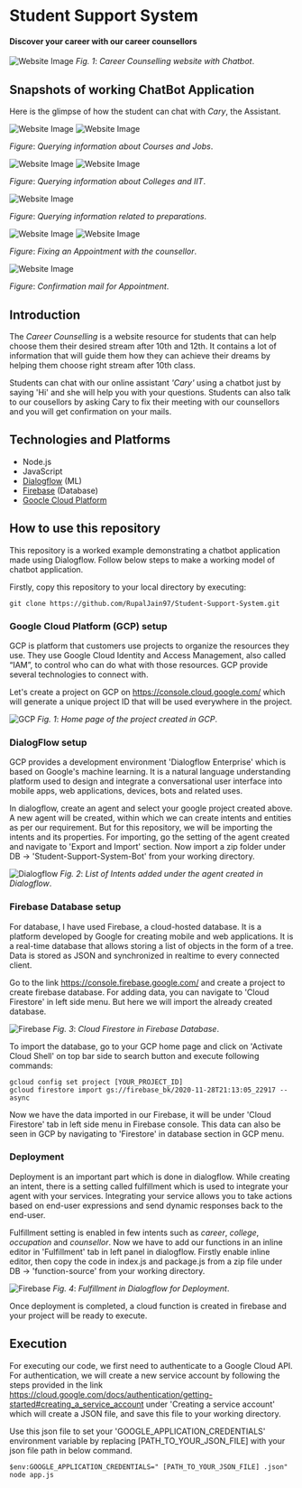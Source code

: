 # Student Support System

#### Discover your career with our career counsellors

<!-- image -->
![Website Image](/images/Home_page.jpg)
*Fig. 1*: *Career Counselling website with Chatbot*.
 <!-- change image with chatbot -->

## Snapshots of working ChatBot Application

Here is the glimpse of how the student can chat with *Cary*, the Assistant.

![Website Image](/images/chat1.jpg)
![Website Image](/images/chat2.jpg)

*Figure*: *Querying information about Courses and Jobs*.

![Website Image](/images/chat3.jpg)
![Website Image](/images/chat4.jpg)

*Figure*: *Querying information about Colleges and IIT*.

![Website Image](/images/chat5.jpg)

*Figure*: *Querying information related to preparations*.

![Website Image](/images/chat6.jpg)
![Website Image](/images/chat7.jpg)

*Figure*: *Fixing an Appointment with the counsellor*.

![Website Image](/images/confirmation.jpg)

*Figure*: *Confirmation mail for Appointment*.

## Introduction

The *Career Counselling* is a website resource for students that can help choose them their desired stream after 10th and 12th. It contains a lot of information that will guide them how they can achieve their dreams by helping them choose right stream after 10th class. 

Students can chat with our online assistant *'Cary'* using a chatbot just by saying 'Hi' and she will help you with your questions. Students can also talk to our cousellors by asking Cary to fix their meeting with our counsellors and you will get confirmation on your mails.


## Technologies and Platforms

* Node.js
* JavaScript
* [Dialogflow](https://dialogflow.cloud.google.com/) (ML)
* [Firebase](https://console.firebase.google.com/u/0/) (Database)
* [Goocle Cloud Platform](https://console.cloud.google.com/)


## How to use this repository

This repository is a worked example demonstrating a chatbot application made using Dialogflow.
Follow below steps to make a working model of chatbot application.

Firstly, copy this repository to your local directory by executing:

```
git clone https://github.com/RupalJain97/Student-Support-System.git
```

### Google Cloud Platform (GCP) setup

GCP is platform that customers use projects to organize the resources they use. They use Google Cloud Identity and Access Management, also called “IAM”, to control who can do what with those resources. GCP provide several technologies to connect with.

Let's create a project on GCP on https://console.cloud.google.com/ which will generate a unique project ID that will be used everywhere in the project.

![GCP](/images/gcp.jpg)
*Fig. 1*: *Home page of the project created in GCP*.

### DialogFlow setup

GCP provides a development environment 'Dialogflow Enterprise' which is based on Google's machine learning. It is a natural language understanding platform used to design and integrate a conversational user interface into mobile apps, web applications, devices, bots and related uses.

In dialogflow, create an agent and select your google project created above. A new agent will be created, within which we can create intents and entities as per our requirement. But for this repository, we will be importing the intents and its properties. For importing, go the setting of the agent created and navigate to 'Export and Import' section. Now import a zip folder under DB -> 'Student-Support-System-Bot' from your working directory.

![Dialogflow](/images/dialogflow.jpg)
*Fig. 2*: *List of Intents added under the agent created in Dialogflow*.

### Firebase Database setup

For database, I have used Firebase, a cloud-hosted database. It is a platform developed by Google for creating mobile and web applications. It is a real-time database that allows storing a list of objects in the form of a tree. Data is stored as JSON and synchronized in realtime to every connected client.

Go to the link https://console.firebase.google.com/ and create a project to create firebase database. For adding data, you can navigate to 'Cloud Firestore' in left side menu. But here we will import the already created database.

![Firebase](/images/firebase.jpg)
*Fig. 3*: *Cloud Firestore in Firebase Database*.

To import the database, go to your GCP home page and click on 'Activate Cloud Shell' on top bar side to search button and execute following commands:

```
gcloud config set project [YOUR_PROJECT_ID]
gcloud firestore import gs://firebase_bk/2020-11-28T21:13:05_22917 --async
```

Now we have the data imported in our Firebase, it will be under 'Cloud Firestore' tab in left side menu in Firebase console. This data can also be seen in GCP by navigating to 'Firestore' in database section in GCP menu.  

### Deployment

Deployment is an important part which is done in dialogflow. While creating an intent, there is a setting called fulfillment which is used to integrate your agent with your services. Integrating your service allows you to take actions based on end-user expressions and send dynamic responses back to the end-user.

Fulfillment setting is enabled in few intents such as *career*, *college*, *occupation* and *counsellor*. Now we have to add our functions in an inline editor in 'Fulfillment' tab in left panel in dialogflow. Firstly enable inline editor, then copy the code in index.js and package.js from a zip file under DB -> 'function-source' from your working directory.

![Firebase](/images/fulfillment.jpg)
*Fig. 4*: *Fulfillment in Dialogflow for Deployment*.

Once deployment is completed, a cloud function is created in firebase and your project will be ready to execute.

## Execution

For executing our code, we first need to authenticate to a Google Cloud API. For authentication, we will create a new service account by following the steps provided in the link https://cloud.google.com/docs/authentication/getting-started#creating_a_service_account under 'Creating a service account' which will create a JSON file, and save this file to your working directory.

Use this json file to set your 'GOOGLE_APPLICATION_CREDENTIALS' environment variable by replacing [PATH_TO_YOUR_JSON_FILE] with your json file path in below command.

```
$env:GOOGLE_APPLICATION_CREDENTIALS=" [PATH_TO_YOUR_JSON_FILE] .json"
node app.js
```